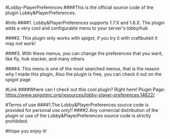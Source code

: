 #Lobby-PlayerPreferences
####This is the official source code of the plugin Lobby&PlayerPreferences.

#Info
####1. Lobby&PlayerPreferences supports 1.7.X and 1.8.X. The plugin adds a very cool and configurable menu to your server's lobby/hub

####2. This plugin only works with spigot, if you try it with craftbukkit it may not work!

####3. With these menus, you can change the preferences that you want, like fly, hub stacker, and many others

####4. This menu is one of the most searched menus, that is the reason why I made this plugin, Also the plugin is free, you can check it out on the spigot page

#Link
####Where can I check out this cool plugin? Right here! Plugin Page: https://www.spigotmc.org/resources/lobby-player-preferences.14622/

#Terms of use
####1.The Lobby&PlayerPreferences source code is provided for personal use only!!
####2.Any comercial distribution of the plugin or use of the Lobby&PlayerPreferences source code is strictly prohibited.

#Hope you enjoy it!
